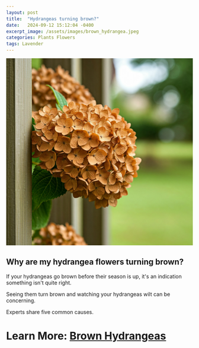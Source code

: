 ```yaml
---
layout: post
title:  "Hydrangeas turning brown?"
date:   2024-09-12 15:12:04 -0400
excerpt_image: /assets/images/brown_hydrangea.jpeg
categories: Plants Flowers
tags: Lavender
---
```


<img src="/assets/images/brown_hydrangea.jpeg">

## Why are my hydrangea flowers turning brown?

If your hydrangeas go brown before their season is up, it's an indication something isn't quite right.

Seeing them turn brown and watching your hydrangeas wilt can be concerning.

Experts share five common causes.

# Learn More: [Brown Hydrangeas](https://www.homesandgardens.com/gardens/why-are-my-hydrangea-flowers-turning-brown)
